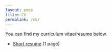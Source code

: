 ```yaml
---
layout: page
title: CV
permalink: /cv/
---
```


You can find my curriculum vitae/resume below.
<ul>
	<!-- 
	<li><a href="long_cv.pdf">CV</a> (4 pages)</li>
	<li><a href="two_page.pdf">Long resume</a> (2 pages)</li> 
	-->
	<li><a href="short_cv.pdf">Short resume</a> (1 page)</li>
</ul>
